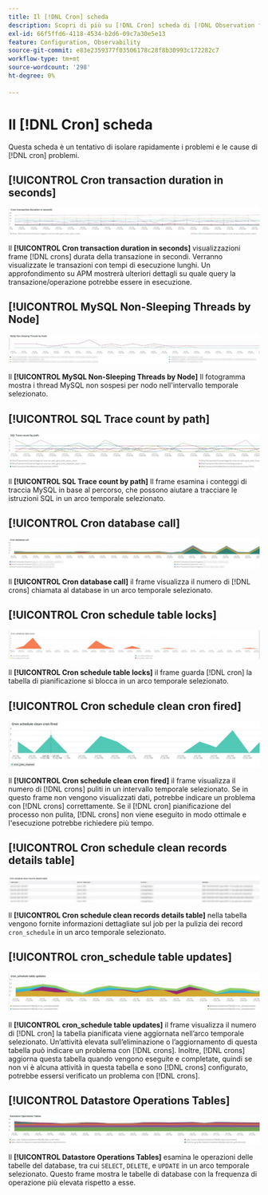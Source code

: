 ```yaml
---
title: Il [!DNL Cron] scheda
description: Scopri di più su [!DNL Cron] scheda di [!DNL Observation for Adobe Commerce].
exl-id: 66f5ffd6-4118-4534-b2d6-09c7a30e5e13
feature: Configuration, Observability
source-git-commit: e83e2359377f03506178c28f8b30993c172282c7
workflow-type: tm+mt
source-wordcount: '298'
ht-degree: 0%

---
```


# Il [!DNL Cron] scheda

Questa scheda è un tentativo di isolare rapidamente i problemi e le cause di [!DNL cron] problemi.

## [!UICONTROL Cron transaction duration in seconds]

![Durata della transazione del controllo in secondi](../../assets/tools/observation-for-adobe-commerce/cron-tab-1.jpg)

Il **[!UICONTROL Cron transaction duration in seconds]** visualizzazioni frame [!DNL crons] durata della transazione in secondi. Verranno visualizzate le transazioni con tempi di esecuzione lunghi. Un approfondimento su APM mostrerà ulteriori dettagli su quale query la transazione/operazione potrebbe essere in esecuzione.

## [!UICONTROL MySQL Non-Sleeping Threads by Node]

![Thread MySQL non sospesi per nodo](../../assets/tools/observation-for-adobe-commerce/cron-tab-2.jpg)

Il **[!UICONTROL MySQL Non-Sleeping Threads by Node]** Il fotogramma mostra i thread MySQL non sospesi per nodo nell&#39;intervallo temporale selezionato.

## [!UICONTROL SQL Trace count by path]

![Numero traccia SQL per percorso](../../assets/tools/observation-for-adobe-commerce/cron-tab-3.jpg)

Il **[!UICONTROL SQL Trace count by path]** Il frame esamina i conteggi di traccia MySQL in base al percorso, che possono aiutare a tracciare le istruzioni SQL in un arco temporale selezionato.

## [!UICONTROL Cron database call]

![Chiamata al database Cron](../../assets/tools/observation-for-adobe-commerce/cron-tab-4.jpg)

Il **[!UICONTROL Cron database call]** il frame visualizza il numero di [!DNL crons] chiamata al database in un arco temporale selezionato.

## [!UICONTROL Cron schedule table locks]

![Blocchi della tabella di pianificazione delle credenziali](../../assets/tools/observation-for-adobe-commerce/cron-tab-5.jpg)

Il **[!UICONTROL Cron schedule table locks]** il frame guarda [!DNL cron] la tabella di pianificazione si blocca in un arco temporale selezionato.

## [!UICONTROL Cron schedule clean cron fired]

![Blocchi della tabella di pianificazione delle credenziali](../../assets/tools/observation-for-adobe-commerce/cron-tab-6.jpg)

Il **[!UICONTROL Cron schedule clean cron fired]** il frame visualizza il numero di [!DNL crons] puliti in un intervallo temporale selezionato. Se in questo frame non vengono visualizzati dati, potrebbe indicare un problema con [!DNL crons] correttamente. Se il [!DNL cron] pianificazione del processo non pulita, [!DNL crons] non viene eseguito in modo ottimale e l&#39;esecuzione potrebbe richiedere più tempo.

## [!UICONTROL Cron schedule clean records details table]

![Tabella dei dettagli dei record puliti per la pianificazione della corona](../../assets/tools/observation-for-adobe-commerce/cron-tab-7.jpg)

Il **[!UICONTROL Cron schedule clean records details table]** nella tabella vengono fornite informazioni dettagliate sul job per la pulizia dei record `cron_schedule` in un arco temporale selezionato.

## [!UICONTROL cron_schedule table updates]

![aggiornamenti tabella cron_schedule](../../assets/tools/observation-for-adobe-commerce/cron-tab-8.jpg)

Il **[!UICONTROL cron_schedule table updates]** il frame visualizza il numero di [!DNL cron] la tabella pianificata viene aggiornata nell’arco temporale selezionato. Un’attività elevata sull’eliminazione o l’aggiornamento di questa tabella può indicare un problema con [!DNL crons]. Inoltre, [!DNL crons] aggiorna questa tabella quando vengono eseguite e completate, quindi se non vi è alcuna attività in questa tabella e sono [!DNL crons] configurato, potrebbe essersi verificato un problema con [!DNL crons].

## [!UICONTROL Datastore Operations Tables]

![Tabelle delle operazioni dell’archivio dati](../../assets/tools/observation-for-adobe-commerce/cron-tab-9.jpg)

Il **[!UICONTROL Datastore Operations Tables]** esamina le operazioni delle tabelle del database, tra cui `SELECT`, `DELETE`, e `UPDATE` in un arco temporale selezionato. Questo frame mostra le tabelle di database con la frequenza di operazione più elevata rispetto a esse.
